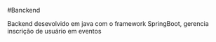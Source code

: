 #Banckend
<p>Backend desevolvido em java com o framework SpringBoot, gerencia inscrição de usuário em eventos</p>
